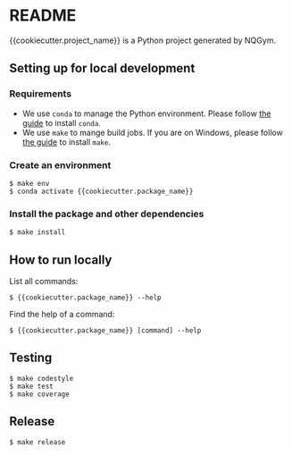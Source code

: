# README

{{cookiecutter.project_name}} is a Python project generated by NQGym.

## Setting up for local development

### Requirements

- We use `conda` to manage the Python environment. Please follow [the guide][1] to install `conda`.
- We use `make` to mange build jobs. If you are on Windows, please follow [the guide][2] to install `make`.

### Create an environment

    $ make env
    $ conda activate {{cookiecutter.package_name}}

### Install the package and other dependencies

    $ make install

## How to run locally

List all commands:

    $ {{cookiecutter.package_name}} --help

Find the help of a command:

    $ {{cookiecutter.package_name}} [command] --help

## Testing

    $ make codestyle
    $ make test
    $ make coverage

## Release

    $ make release


[1]: https://docs.conda.io/projects/conda/en/latest/user-guide/install/index.html "Conda Installation"
[2]: https://gist.github.com/evanwill/0207876c3243bbb6863e65ec5dc3f058#make "Install make to git-bash on Windows"
